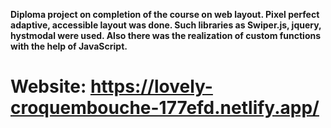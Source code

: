 **Diploma project on completion of the course on web layout.
Pixel perfect adaptive, accessible layout was done. Such libraries as Swiper.js, jquery, hystmodal were used. Also there was the realization of custom functions with the help of JavaScript.**

# Website: https://lovely-croquembouche-177efd.netlify.app/

